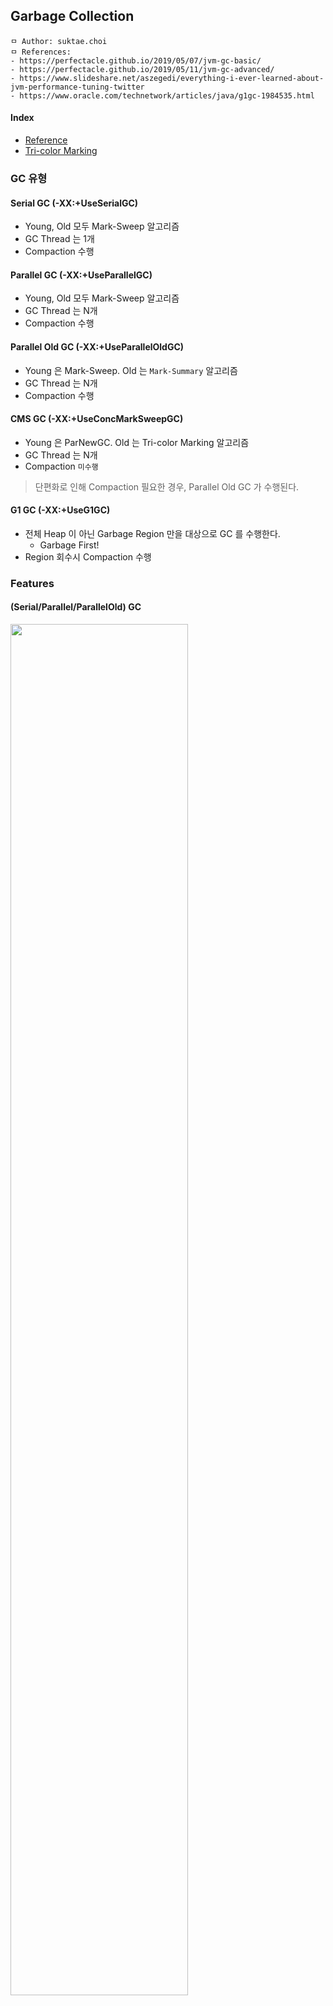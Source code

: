 ## Garbage Collection

```
ㅁ Author: suktae.choi
ㅁ References:
- https://perfectacle.github.io/2019/05/07/jvm-gc-basic/
- https://perfectacle.github.io/2019/05/11/jvm-gc-advanced/
- https://www.slideshare.net/aszegedi/everything-i-ever-learned-about-jvm-performance-tuning-twitter
- https://www.oracle.com/technetwork/articles/java/g1gc-1984535.html
```

#### Index

- [Reference](reference)
- [Tri-color Marking](https://perfectacle.github.io/2019/05/11/jvm-gc-advanced/)

### GC 유형

#### Serial GC (-XX:+UseSerialGC)

- Young, Old 모두 Mark-Sweep 알고리즘
- GC Thread 는 1개
- Compaction 수행

#### Parallel GC (-XX:+UseParallelGC)

- Young, Old 모두 Mark-Sweep 알고리즘
- GC Thread 는 N개
- Compaction 수행

#### Parallel Old GC (-XX:+UseParallelOldGC)

- Young 은 Mark-Sweep. Old 는 `Mark-Summary` 알고리즘
- GC Thread 는 N개
- Compaction 수행

#### CMS GC (-XX:+UseConcMarkSweepGC)

- Young 은 ParNewGC. Old 는 Tri-color Marking 알고리즘
- GC Thread 는 N개
- Compaction `미수행`

> 단편화로 인해 Compaction 필요한 경우, Parallel Old GC 가 수행된다.

#### G1 GC (-XX:+UseG1GC)

- 전체 Heap 이 아닌 Garbage Region 만을 대상으로 GC 를 수행한다.
  - Garbage First!
- Region 회수시 Compaction 수행

### Features

#### (Serial/Parallel/ParallelOld) GC

<img src="images/Screen%20Shot%202017-08-15%20at%2003.02.19.png" width="75%">

**Memory**

- Young
  - Eden, From (S0), To (S1) 영역으로 구성
  - 새로 생성한 객체는 Eden 영역에 할당
- Old
  - Young 영역에서 살아남은 객체가 존재

**Minor GC**

- Eden 영역이 가득 차면 `Minor GC` 발생
  - Minor GC 가 발생하면 New 영역 전체에 Mark-Sweep 이 이뤄진다
  - Reference 가 있는 객체는 현재 사용되는 Survivor 영역으로 이동한다
- 다시 Minor GC 가 발생하면
- 살아남은 객체는 다른 Survivor 영역으로 이동한다 - `Aging`
  - Eden 에서 Survivor 로 이동할 객체도, 이동할 Survivor 로 할당된다
- 이 과정을 반복
- Threshold 이상의 Age 객체는 Old 영역으로 이동하게 된다 - `Promotion`

> Survivor 영역 중 하나는 반드시 비어 있는 상태로 남아 있어야 한다.
>
> 객체의 크기가 Eden 보다 크면 바로 Old 영역으로 할당된다.

**Old GC**

- Old 영역이 가득 차면 `Full GC` 발생 (==`STW (stop-the-world)` 발생)

#### CMS GC

<img src="images/helloworld-1329-5.png" width="75%">

CMS GC의 장점은 아래와 같다.

- Old GC 도중 STW 가 짧게 2번만 발생한다.
- GC 도중이라도, 시스템이 멈추지않고 일부요청을 처리 할 수 있다.

CMS GC의 단점은 아래와 같다.

- GC 풀 사이클 자체는 Parallel(Old)GC 보다 길다.
- GC가 도는 도중에는 어플리케이션 스레드가 절반만 돌기 때문에 처리율이 감소한다.
  - Less throughput
- Mark-Sweep 알고리즘에 비해 하는 일도 많고 복잡하다보니 메모리, CPU를 더 많이 쓴다.
  - Much resource usage
- 메모리 Compaction을 수행하지 않으므로 단편화가 발생시, STW 가 길게 발생한다.

> Old GC 수행도중 단편화로 인해 메모리가 충분히 확보되지 않으면 즉시 모든 작업을 멈추고
>
> Compaction 을 위해 ParallelOld 을 처음부터 수행한다.

#### G1 GC

<img src="images/Screen%20Shot%202017-08-15%20at%2001.02.19.gif" width="75%">

**Memory**

모든 영역이 정해져 있지 않고, Region 이라는 작은 단위로 분리되어 있다.

- Young (Eden, S0, S1), Old, Humongous, Unused 로 구성
- Region의 목표 수치는 `2048개` 로 분활된다. 즉, 8G의 Heap이라면 하나의 Region의 크기는 4MB
  - 8192 / 2048 = 4MB

> 객체 크기가 Region의 1/2보다 큰 경우, humongous 영역에서 관리

RSet 라는 테이블로 region status 를 관리하여, 즉시 garbage 의 추적이 필요할때 사용한다.

**Minor GC (== Evacuation)**

Young GC 는 Heap 이 일정 용량 이상으로 점유시 Parallel 하게 수행된다.

- Reference 가 있는 객체는 (Live object) 다음 Phase 로 이동한다
  - Eden > Survivor
  - Survivor from <> to  - `Aging`
  - Survivor > Old - `Promotion`
- Young GC 수행시, Old GC 를 일부 같이 수행한다

**Old GC**

`-XX:InitiatingHeapOccupancyPercent` (IHOP) 에서 정한 수치가 넘어가면 동작한다. 모든 phase 가 병렬로 처리된다.

- Initial mark `(STW)`
  - `Young GC` 때 같이 수행
  - Initial marking of live object along with Young GC
- Concurrent marking
  - 별도의 Thread 로 수행 (Young GC 와 같이 수행되지 않음)
  - Mark empty region

> 이 때부터 Young GC 와 동시 실행 가능

- Remark `(STW)`
  - `Young GC` 때 같이 수행
  - Empty regions are removed and reclaimed. Region liveness is now calculated for all regions
- Cleanup/Copying `(STW)`
  - `Young GC` 때 같이 수행
  - G1 selects the regions with the lowest "liveness", those regions which can be collected the fastest
- After Cleanup/Copying
  - Compaction

> Young GC 가 발생할때 병렬적으로 Old region 에 대해 미리 mark 해놓고, Next GC에 liveness (빨리 처리가능한) 한 region 이 같이 정리되는 구조.
>
> 조금씩 Young GC 때 Old region 이 같이 정리되는 개념이다

### Changes in JDK 8

- Perm 사라짐 (MetaSpace 영역으로 바뀜 - native memory)
- PermGen 영역이 삭제되어 heap 영역에서 사용할 수 있는 메모리가 늘어났다.
- PermGen 영역을 삭제하기 위해 존재했던 여러 복잡한 코드들이 삭제
- PermGen영역을 스캔 하기 위해 소모되었던 시간이 감소되어 GC 성능이 향상 되었다.

#### Before JDK 8

- `new / survive / old / perm / native`  

#### After JDK 8

- `new / survive / old / metaSpace (native)`

>  기존 perm 에 저장되어 문제를 유발하던 static/string literal 은 heap 으로 옮겨져 GC 대상으로 됨 